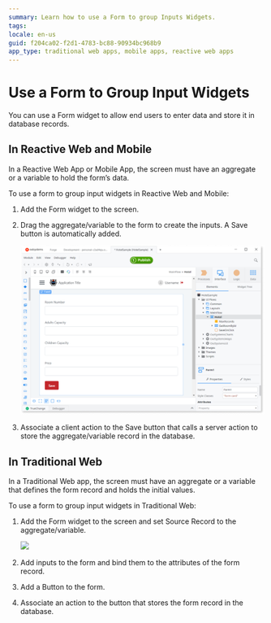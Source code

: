 ```yaml
---
summary: Learn how to use a Form to group Inputs Widgets.
tags:
locale: en-us
guid: f204ca02-f2d1-4783-bc88-90934bc968b9
app_type: traditional web apps, mobile apps, reactive web apps
---
```


# Use a Form to Group Input Widgets

You can use a Form widget to allow end users to enter data and store it in database records.

## In Reactive Web and Mobile

In a Reactive Web App or Mobile App, the screen must have an aggregate or a variable to hold the form’s data.

To use a form to group input widgets in Reactive Web and Mobile:

1. Add the Form widget to the screen.

1. Drag the aggregate/variable to the form to create the inputs. A Save button is automatically added. 

    ![](images/form-use-mobile.png?width=750)

1. Associate a client action to the Save button that calls a server action to store the aggregate/variable record in the database. 

## In Traditional Web

In a Traditional Web app, the screen must have an aggregate or a variable that defines the form record and holds the initial values.

To use a form to group input widgets in Traditional Web:

1. Add the Form widget to the screen and set Source Record to the aggregate/variable.

    ![](images/form-use-web.png?width=750) 

1. Add inputs to the form and bind them to the attributes of the form record.

1. Add a Button to the form.

1. Associate an action to the button that stores the form record in the database. 

